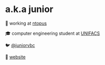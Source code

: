 # a.k.a junior

💼 working at [ntopus](https://www.ntopus.com.br/)

🎓 computer engineering student at [UNIFACS](https://www.unifacs.br/)

🐦 [@juniorvbc](twitter.com/juniorvbc)

🔗 [website](ednailson.github.io)
